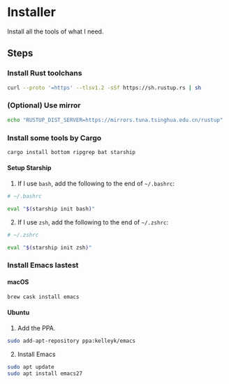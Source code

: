 # Installer

Install all the tools of what I need.

## Steps

### Install Rust toolchans

```sh
curl --proto '=https' --tlsv1.2 -sSf https://sh.rustup.rs | sh
```

### (Optional) Use mirror

```sh
echo "RUSTUP_DIST_SERVER=https://mirrors.tuna.tsinghua.edu.cn/rustup"  >> ~/.cargo/env
```

### Install some tools by Cargo

```sh
cargo install bottom ripgrep bat starship
```

#### Setup Starship


1. If I use `bash`, add the following to the end of `~/.bashrc`:

```sh
# ~/.bashrc

eval "$(starship init bash)"
```

2. If I use `zsh`, add the following to the end of `~/.zshrc`:

```sh
# ~/.zshrc

eval "$(starship init zsh)"
```

### Install Emacs lastest

#### macOS

```sh
brew cask install emacs
```

#### Ubuntu

1. Add the PPA.

```sh
sudo add-apt-repository ppa:kelleyk/emacs
```

2. Install Emacs

```sh
sudo apt update
sudo apt install emacs27
```
